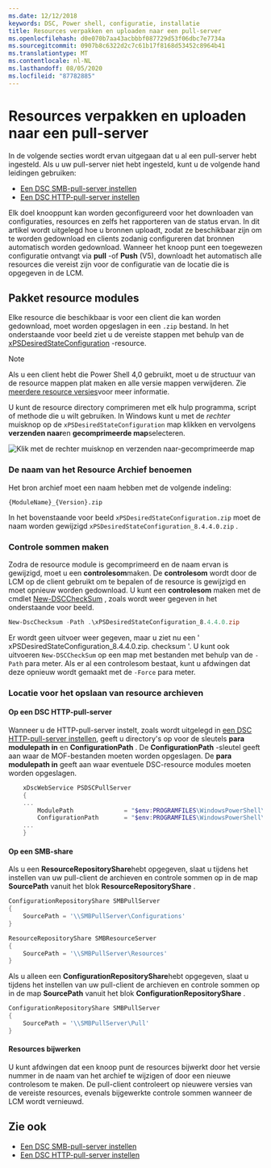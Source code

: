 ```yaml
---
ms.date: 12/12/2018
keywords: DSC, Power shell, configuratie, installatie
title: Resources verpakken en uploaden naar een pull-server
ms.openlocfilehash: d0e070b7aa43acbbbf087729d53f06dbc7e7734a
ms.sourcegitcommit: 0907b8c6322d2c7c61b17f8168d53452c8964b41
ms.translationtype: MT
ms.contentlocale: nl-NL
ms.lasthandoff: 08/05/2020
ms.locfileid: "87782885"
---
```

# <a name="package-and-upload-resources-to-a-pull-server"></a>Resources verpakken en uploaden naar een pull-server

In de volgende secties wordt ervan uitgegaan dat u al een pull-server hebt ingesteld. Als u uw pull-server niet hebt ingesteld, kunt u de volgende hand leidingen gebruiken:

- [Een DSC SMB-pull-server instellen](pullServerSmb.md)
- [Een DSC HTTP-pull-server instellen](pullServer.md)

Elk doel knooppunt kan worden geconfigureerd voor het downloaden van configuraties, resources en zelfs het rapporteren van de status ervan. In dit artikel wordt uitgelegd hoe u bronnen uploadt, zodat ze beschikbaar zijn om te worden gedownload en clients zodanig configureren dat bronnen automatisch worden gedownload. Wanneer het knoop punt een toegewezen configuratie ontvangt via **pull** -of **Push** (V5), downloadt het automatisch alle resources die vereist zijn voor de configuratie van de locatie die is opgegeven in de LCM.

## <a name="package-resource-modules"></a>Pakket resource modules

Elke resource die beschikbaar is voor een client die kan worden gedownload, moet worden opgeslagen in een `.zip` bestand. In het onderstaande voor beeld ziet u de vereiste stappen met behulp van de [xPSDesiredStateConfiguration](https://www.powershellgallery.com/packages/xPSDesiredStateConfiguration/8.4.0.0) -resource.

> [!NOTE]
> Als u een client hebt die Power Shell 4,0 gebruikt, moet u de structuur van de resource mappen plat maken en alle versie mappen verwijderen. Zie [meerdere resource versies](../configurations/import-dscresource.md#multiple-resource-versions)voor meer informatie.

U kunt de resource directory comprimeren met elk hulp programma, script of methode die u wilt gebruiken. In Windows kunt u met de _rechter_ muisknop op de `xPSDesiredStateConfiguration` map klikken en vervolgens **verzenden naar**en **gecomprimeerde map**selecteren.

![Klik met de rechter muisknop en verzenden naar-gecomprimeerde map](media/package-upload-resources/right-click.gif)

### <a name="naming-the-resource-archive"></a>De naam van het Resource Archief benoemen

Het bron archief moet een naam hebben met de volgende indeling:

```
{ModuleName}_{Version}.zip
```

In het bovenstaande voor beeld `xPSDesiredStateConfiguration.zip` moet de naam worden gewijzigd `xPSDesiredStateConfiguration_8.4.4.0.zip` .

### <a name="create-checksums"></a>Controle sommen maken

Zodra de resource module is gecomprimeerd en de naam ervan is gewijzigd, moet u een **controlesom**maken. De **controlesom** wordt door de LCM op de client gebruikt om te bepalen of de resource is gewijzigd en moet opnieuw worden gedownload. U kunt een **controlesom** maken met de cmdlet [New-DSCCheckSum](/powershell/module/PSDesiredStateConfiguration/New-DSCCheckSum) , zoals wordt weer gegeven in het onderstaande voor beeld.

```powershell
New-DscChecksum -Path .\xPSDesiredStateConfiguration_8.4.4.0.zip
```

Er wordt geen uitvoer weer gegeven, maar u ziet nu een ' xPSDesiredStateConfiguration_8.4.4.0.zip. checksum '. U kunt ook uitvoeren `New-DSCCheckSum` op een map met bestanden met behulp van de `-Path` para meter. Als er al een controlesom bestaat, kunt u afdwingen dat deze opnieuw wordt gemaakt met de `-Force` para meter.

### <a name="where-to-store-resource-archives"></a>Locatie voor het opslaan van resource archieven

#### <a name="on-a-dsc-http-pull-server"></a>Op een DSC HTTP-pull-server

Wanneer u de HTTP-pull-server instelt, zoals wordt uitgelegd in [een DSC HTTP-pull-server instellen](pullServer.md), geeft u directory's op voor de sleutels **para modulepath in** en **ConfigurationPath** . De **ConfigurationPath** -sleutel geeft aan waar de MOF-bestanden moeten worden opgeslagen. De **para modulepath in** geeft aan waar eventuele DSC-resource modules moeten worden opgeslagen.

```powershell
    xDscWebService PSDSCPullServer
    {
    ...
        ModulePath              = "$env:PROGRAMFILES\WindowsPowerShell\DscService\Modules"
        ConfigurationPath       = "$env:PROGRAMFILES\WindowsPowerShell\DscService\Configuration"
    ...
    }

```

#### <a name="on-an-smb-share"></a>Op een SMB-share

Als u een **ResourceRepositoryShare**hebt opgegeven, slaat u tijdens het instellen van uw pull-client de archieven en controle sommen op in de map **SourcePath** vanuit het blok **ResourceRepositoryShare** .

```powershell
ConfigurationRepositoryShare SMBPullServer
{
    SourcePath = '\\SMBPullServer\Configurations'
}

ResourceRepositoryShare SMBResourceServer
{
    SourcePath = '\\SMBPullServer\Resources'
}
```

Als u alleen een **ConfigurationRepositoryShare**hebt opgegeven, slaat u tijdens het instellen van uw pull-client de archieven en controle sommen op in de map **SourcePath** vanuit het blok **ConfigurationRepositoryShare** .

```powershell
ConfigurationRepositoryShare SMBPullServer
{
    SourcePath = '\\SMBPullServer\Pull'
}
```

#### <a name="updating-resources"></a>Resources bijwerken

U kunt afdwingen dat een knoop punt de resources bijwerkt door het versie nummer in de naam van het archief te wijzigen of door een nieuwe controlesom te maken. De pull-client controleert op nieuwere versies van de vereiste resources, evenals bijgewerkte controle sommen wanneer de LCM wordt vernieuwd.

## <a name="see-also"></a>Zie ook

- [Een DSC SMB-pull-server instellen](pullServerSmb.md)
- [Een DSC HTTP-pull-server instellen](pullServer.md)
